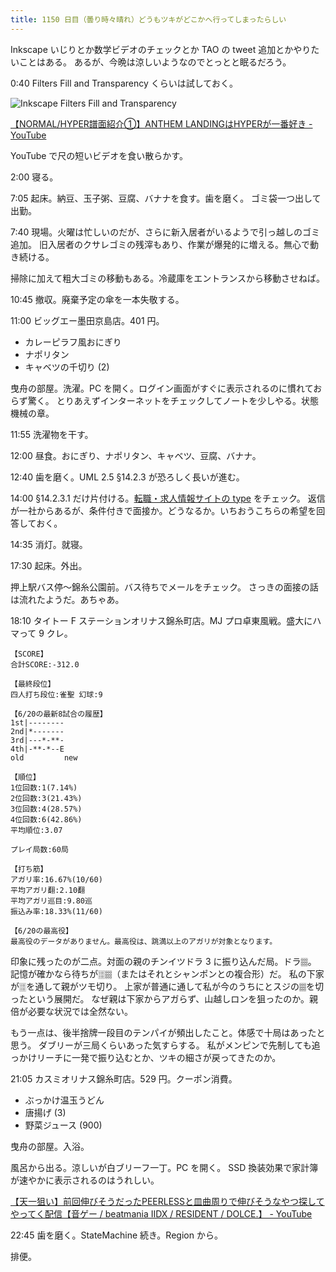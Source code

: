 ```yaml
---
title: 1150 日目（曇り時々晴れ）どうもツキがどこかへ行ってしまったらしい
---
```


Inkscape いじりとか数学ビデオのチェックとか TAO の tweet 追加とかやりたいことはある。
あるが、今晩は涼しいようなのでとっとと眠るだろう。

0:40 Filters Fill and Transparency くらいは試しておく。

![Inkscape Filters Fill and Transparency
](https://pbs.twimg.com/media/Fy_xoU_acAAKF3Q?format=jpg&name=small)

[【NORMAL/HYPER譜面紹介①】ANTHEM LANDINGはHYPERが一番好き - YouTube](https://www.youtube.com/watch?v=1P3OkqknloM)

YouTube で尺の短いビデオを食い散らかす。

2:00 寝る。

7:05 起床。納豆、玉子粥、豆腐、バナナを食す。歯を磨く。
ゴミ袋一つ出して出勤。

7:40 現場。火曜は忙しいのだが、さらに新入居者がいるようで引っ越しのゴミ追加。
旧入居者のクサレゴミの残滓もあり、作業が爆発的に増える。無心で動き続ける。

掃除に加えて粗大ゴミの移動もある。冷蔵庫をエントランスから移動させねば。

10:45 撤収。廃棄予定の傘を一本失敬する。

11:00 ビッグエー墨田京島店。401 円。

* カレーピラフ風おにぎり
* ナポリタン
* キャベツの千切り (2)

曳舟の部屋。洗濯。PC を開く。ログイン画面がすぐに表示されるのに慣れておらず驚く。
とりあえずインターネットをチェックしてノートを少しやる。状態機械の章。

11:55 洗濯物を干す。

12:00 昼食。おにぎり、ナポリタン、キャベツ、豆腐、バナナ。

12:40 歯を磨く。UML 2.5 §14.2.3 が恐ろしく長いが進む。

14:00 §14.2.3.1 だけ片付ける。[転職・求人情報サイトの type](https://type.jp/) をチェック。
返信が一社からあるが、条件付きで面接か。どうなるか。いちおうこちらの希望を回答しておく。

14:35 消灯。就寝。

17:30 起床。外出。

押上駅バス停～錦糸公園前。バス待ちでメールをチェック。
さっきの面接の話は流れたようだ。あちゃあ。

18:10 タイトー F ステーションオリナス錦糸町店。MJ プロ卓東風戦。盛大にハマって 9 クレ。

```text
【SCORE】
合計SCORE:-312.0

【最終段位】
四人打ち段位:雀聖 幻球:9

【6/20の最新8試合の履歴】
1st|--------
2nd|*-------
3rd|---*-**-
4th|-**-*--E
old         new

【順位】
1位回数:1(7.14%)
2位回数:3(21.43%)
3位回数:4(28.57%)
4位回数:6(42.86%)
平均順位:3.07

プレイ局数:60局

【打ち筋】
アガリ率:16.67%(10/60)
平均アガリ翻:2.10翻
平均アガリ巡目:9.80巡
振込み率:18.33%(11/60)

【6/20の最高役】
最高役のデータがありません。最高役は、跳満以上のアガリが対象となります。
```

印象に残ったのが二点。対面の親のチンイツドラ 3 に振り込んだ局。ドラ🀡。
記憶が確かなら待ちが🀕🀡（またはそれとシャンポンとの複合形）だ。
私の下家が🀕を通して親がツモ切り。
上家が普通に通して私が今のうちにとスジの🀡を切ったという展開だ。
なぜ親は下家からアガらず、山越しロンを狙ったのか。親倍が必要な状況では全然ない。

もう一点は、後半捨牌一段目のテンパイが頻出したこと。体感で十局はあったと思う。
ダブリーが三局くらいあった気すらする。
私がメンピンで先制しても追っかけリーチに一発で振り込むとか、ツキの細さが戻ってきたのか。

21:05 カスミオリナス錦糸町店。529 円。クーポン消費。

* ぶっかけ温玉うどん
* 唐揚げ (3)
* 野菜ジュース (900)

曳舟の部屋。入浴。

風呂から出る。涼しいが白ブリーフ一丁。PC を開く。
SSD 換装効果で家計簿が速やかに表示されるのはうれしい。

[【天一狙い】前回伸びそうだったPEERLESSと皿曲周りで伸びそうなやつ探してやってく配信【音ゲー / beatmania IIDX / RESIDENT / DOLCE.】 - YouTube](https://www.youtube.com/watch?v=jG2DUlcp6TM)

22:45 歯を磨く。StateMachine 続き。Region から。

排便。
